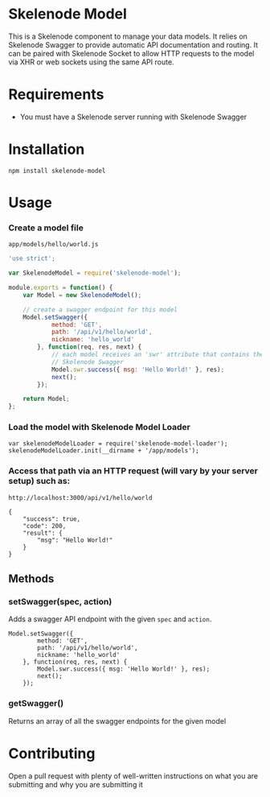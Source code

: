 # Skelenode Model
This is a Skelenode component to manage your data models. It relies on Skelenode Swagger to provide automatic API documentation and routing. It can be paired with Skelenode Socket to allow HTTP requests to the model via XHR or web sockets using the same API route.

# Requirements
* You must have a Skelenode server running with Skelenode Swagger

# Installation
```
npm install skelenode-model
```

# Usage
### Create a model file
`app/models/hello/world.js`
```javascript
'use strict';

var SkelenodeModel = require('skelenode-model');

module.exports = function() {
	var Model = new SkelenodeModel();

	// create a swagger endpoint for this model
	Model.setSwagger({
			method: 'GET',
			path: '/api/v1/hello/world',
			nickname: 'hello_world'
		}, function(req, res, next) {
			// each model receives an 'swr' attribute that contains the responses from
			// Skelenode Swagger
			Model.swr.success({ msg: 'Hello World!' }, res);
			next();
		});

	return Model;
};
```

### Load the model with Skelenode Model Loader
```
var skelenodeModelLoader = require('skelenode-model-loader');
skelenodeModelLoader.init(__dirname + '/app/models');
```

### Access that path via an HTTP request (will vary by your server setup) such as:
```
http://localhost:3000/api/v1/hello/world

{
    "success": true,
    "code": 200,
    "result": {
        "msg": "Hello World!"
    }
}
```

## Methods

### setSwagger(spec, action)
Adds a swagger API endpoint with the given `spec` and `action`.
```
Model.setSwagger({
		method: 'GET',
		path: '/api/v1/hello/world',
		nickname: 'hello_world'
	}, function(req, res, next) {
		Model.swr.success({ msg: 'Hello World!' }, res);
		next();
	});
```

### getSwagger()
Returns an array of all the swagger endpoints for the given model

# Contributing
Open a pull request with plenty of well-written instructions on what you are submitting and why you are submitting it
